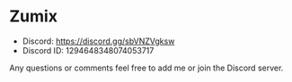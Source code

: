 # Zumix
- Discord: https://discord.gg/sbVNZVgksw
- Discord ID: 1294648348074053717

Any questions or comments feel free to add me or join the Discord server.
